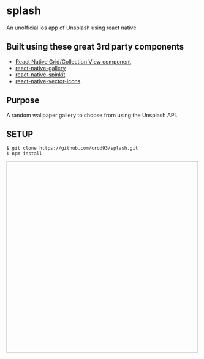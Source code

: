 # splash
An unofficial ios app of Unsplash using react native 

## Built using these great 3rd party components
<ul>
  <li>
  <a href="https://github.com/lucholaf/react-native-grid-view">React Native Grid/Collection View component</a>
  </li>
  <li>
  <a href="https://github.com/ldn0x7dc/react-native-gallery">react-native-gallery</a>
  </li>
  <li>
  <a href="https://github.com/maxs15/react-native-spinkit">react-native-spinkit</a>
  </li>
  <li>
  <a href="https://github.com/oblador/react-native-vector-icons">react-native-vector-icons</a>
  </li>
</ul>

## Purpose
A random wallpaper gallery to choose from using the Unsplash API. 

## SETUP

```
$ git clone https://github.com/crod93/splash.git
$ npm install
```

<img href="http://www.cdylrod.com/wp-content/uploads/2016/08/Default@2x-1280x960.png" height="500px" width="500px"/>
